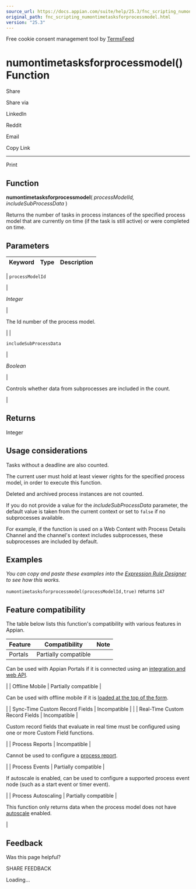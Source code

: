 ```yaml
---
source_url: https://docs.appian.com/suite/help/25.3/fnc_scripting_numontimetasksforprocessmodel.html
original_path: fnc_scripting_numontimetasksforprocessmodel.html
version: "25.3"
---
```


Free cookie consent management tool by [TermsFeed](https://www.termsfeed.com/)

# numontimetasksforprocessmodel() Function

Share

Share via

LinkedIn

Reddit

Email

Copy Link

* * *

Print

## Function

**numontimetasksforprocessmodel**( _processModelId, includeSubProcessData_ )

Returns the number of tasks in process instances of the specified process model that are currently on time (if the task is still active) or were completed on time.

## Parameters

| Keyword | Type | Description |
| --- | --- | --- |
|
`processModelId`

 |

_Integer_

 |

The Id number of the process model.

 |
|

`includeSubProcessData`

 |

_Boolean_

 |

Controls whether data from subprocesses are included in the count.

 |

## Returns

Integer

## Usage considerations

Tasks without a deadline are also counted.

The current user must hold at least viewer rights for the specified process model, in order to execute this function.

Deleted and archived process instances are not counted.

If you do not provide a value for the _includeSubProcessData_ parameter, the default value is taken from the current context or set to `false` if no subprocesses available.

For example, if the function is used on a Web Content with Process Details Channel and the channel's context includes subprocesses, these subprocesses are included by default.

## Examples

_You can copy and paste these examples into the [Expression Rule Designer](Expression_Rules.html) to see how this works._

`numontimetasksforprocessmodel(processModelId,true)` returns `147`

## Feature compatibility

The table below lists this function's compatibility with various features in Appian.

| Feature | Compatibility | Note |
| --- | --- | --- |
| Portals | Partially compatible |
Can be used with Appian Portals if it is connected using an [integration and web API](portals-design.html#using-partially-compatible-functions-and-objects-in-a-portal).

 |
| Offline Mobile | Partially compatible |

Can be used with offline mobile if it is [loaded at the top of the form](offline-mobile-design-best-practices.html#working-with-partially-compatible-functions).

 |
| Sync-Time Custom Record Fields | Incompatible |  |
| Real-Time Custom Record Fields | Incompatible |

Custom record fields that evaluate in real time must be configured using one or more Custom Field functions.

 |
| Process Reports | Incompatible |

Cannot be used to configure a [process report](Process_Reports.html).

 |
| Process Events | Partially compatible |

If autoscale is enabled, can be used to configure a supported process event node (such as a start event or timer event).

 |
| Process Autoscaling | Partially compatible |

This function only returns data when the process model does not have [autoscale](autoscale-processes.html) enabled.

 |

## Feedback

Was this page helpful?

SHARE FEEDBACK

Loading...